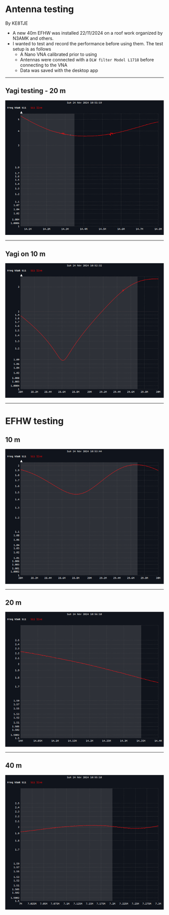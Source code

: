 
# Antenna testing
By KE8TJE

- A new 40m EFHW was installed 22/11/2024 on a roof work organized by N3AMK and others.
- I wanted to test and record the performance before using them. The test setup is as follows
	- A Nano VNA calibrated prior to using
	- Antennas were connected with a `DLW filter Model L1718` before connecting to the VNA
	- Data was saved with the desktop app
---
## Yagi testing - 20 m

![400](res/Pasted%20image%2020241124112103.png)

---
## Yagi on 10 m

![500](res/Pasted%20image%2020241124112148.png)

---
# EFHW testing

## 10 m

![500](res/Pasted%20image%2020241124112343.png)

---

## 20 m

![](res/Pasted%20image%2020241124112408.png)

---
## 40 m

![](res/Pasted%20image%2020241124112436.png)

